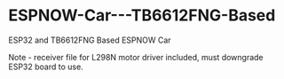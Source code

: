 # ESPNOW-Car---TB6612FNG-Based
ESP32 and TB6612FNG Based ESPNOW Car

Note - receiver file for L298N motor driver included, must downgrade ESP32 board to use.
